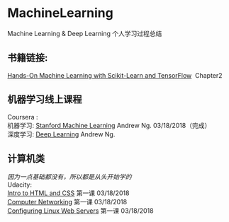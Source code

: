 # MachineLearning
Machine Learning &amp; Deep Learning
个人学习过程总结

## 书籍链接:   
[Hands-On Machine Learning with Scikit-Learn and TensorFlow](http://www.deeplearningitalia.com/wp-content/uploads/2017/12/Dropbox_Hands-On-Machine-Learning-with-Scikit-Learn-and-Tensorflow-Aurelien-Geron.pdf)  Chapter2

## **机器学习线上课程**  
Coursera :<br> 
机器学习: [Stanford Machine Learning](https://www.coursera.org/learn/machine-learning/home/welcome) Andrew Ng. 03/18/2018（完成）<br>
深度学习: [Deep Learning](https://www.coursera.org/learn/neural-networks-deep-learning/home/welcome) Andrew Ng.<br>

## **计算机类**
_因为一点基础都没有，所以都是从头开始学的_<br>
Udacity:<br>
[Intro to HTML and CSS](https://classroom.udacity.com/courses/ud001) 第一课 03/18/2018<br> 
[Computer Networking](https://classroom.udacity.com/courses/ud436) 第一课 03/18/2018<br>
[Configuring Linux Web Servers](https://classroom.udacity.com/courses/ud299) 第一课 03/18/2018<br>



